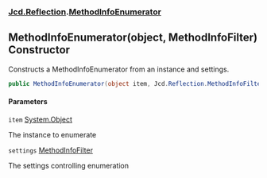 ### [Jcd.Reflection](Jcd.Reflection.md 'Jcd.Reflection').[MethodInfoEnumerator](MethodInfoEnumerator.md 'Jcd.Reflection.MethodInfoEnumerator')

## MethodInfoEnumerator(object, MethodInfoFilter) Constructor

Constructs a MethodInfoEnumerator from an instance and settings.

```csharp
public MethodInfoEnumerator(object item, Jcd.Reflection.MethodInfoFilter settings=default(Jcd.Reflection.MethodInfoFilter));
```

#### Parameters

<a name='Jcd.Reflection.MethodInfoEnumerator.MethodInfoEnumerator(object,Jcd.Reflection.MethodInfoFilter).item'></a>

`item` [System.Object](https://docs.microsoft.com/en-us/dotnet/api/System.Object 'System.Object')

The instance to enumerate

<a name='Jcd.Reflection.MethodInfoEnumerator.MethodInfoEnumerator(object,Jcd.Reflection.MethodInfoFilter).settings'></a>

`settings` [MethodInfoFilter](MethodInfoFilter.md 'Jcd.Reflection.MethodInfoFilter')

The settings controlling enumeration